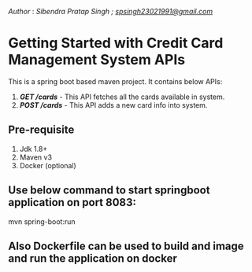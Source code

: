 *Author* : *Sibendra Pratap Singh ; spsingh23021991@gmail.com*

# Getting Started with Credit Card Management System APIs

This is a spring boot based maven project. It contains below APIs:

1. ***GET /cards***  - This API fetches all the cards available in system.
2. ***POST /cards***  - This API adds a new card info into system.

## Pre-requisite
1. Jdk 1.8+
2. Maven v3
3. Docker (optional)

## Use below command to start springboot application on port 8083:

mvn spring-boot:run

## Also Dockerfile can be used to build and image and run the application on docker
